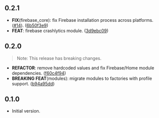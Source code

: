 ## 0.2.1

 - **FIX**(firebase_core): fix Firebase installation process across platforms. ([#14](https://github.com/saymyframe/smf_modules/issues/14)). ([6b50f3e9](https://github.com/saymyframe/smf_modules/commit/6b50f3e95f9332bd79c42c1d506076ac8372b623))
 - **FEAT**: firebase crashlytics module. ([3d9ebc09](https://github.com/saymyframe/smf_modules/commit/3d9ebc090a0b5ed28e22488fe6649d2838f4415d))

## 0.2.0

> Note: This release has breaking changes.

 - **REFACTOR**: remove hardcoded values and fix Firebase/Home module dependencies. ([f60c4f94](https://github.com/saymyframe/smf_modules/commit/f60c4f94e80c5a19cadd30a96ae2d65555037970))
 - **BREAKING** **FEAT**(modules): migrate modules to factories with profile support. ([b94a95dd](https://github.com/saymyframe/smf_modules/commit/b94a95ddacf7eeeafadf86abd163c73e394331a6))

## 0.1.0

- Initial version.
